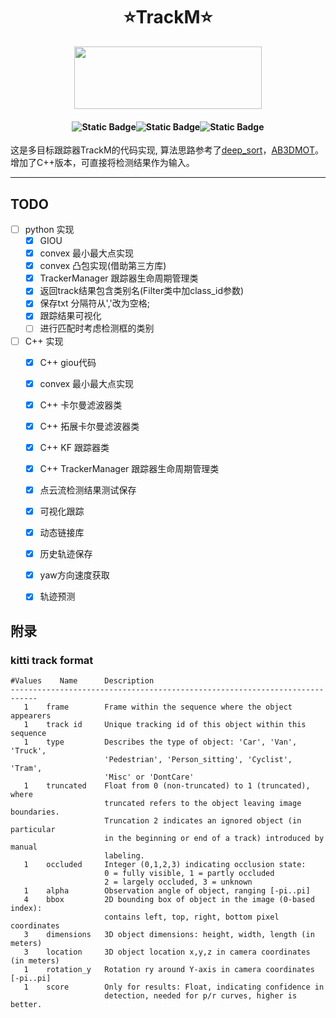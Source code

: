# <div align='center'> ⭐TrackM⭐ </div>
  
<div align = "center"> <img src="https://pic.imgdb.cn/item/65dc5dfc9f345e8d03446103.png" height=100 width=300> </div>

#### <p align = "center">![Static Badge](https://img.shields.io/badge/mayufeng-blue?style=flat&label=Author)![Static Badge](https://img.shields.io/badge/2024/06/01-blue?style=flat&label=CreateTime)![Static Badge](https://img.shields.io/badge/97357473@qq\.com\-blue?style=flat&label=Email)</p>

这是多目标跟踪器TrackM的代码实现, 算法思路参考了[deep_sort](https://github.com/nwojke/deep_sort)，[AB3DMOT](https://github.com/xinshuoweng/AB3DMOT)。增加了C++版本，可直接将检测结果作为输入。

---


## TODO

- [ ] python 实现
   - [x] GIOU
   - [x] convex 最小最大点实现
   - [x] convex 凸包实现(借助第三方库)
   - [x] TrackerManager 跟踪器生命周期管理类
   - [x] 返回track结果包含类别名(Filter类中加class_id参数)
   - [x] 保存txt 分隔符从','改为空格;
   - [x] 跟踪结果可视化
   - [ ] 进行匹配时考虑检测框的类别

- [ ] C++ 实现
   - [x] C++ giou代码
   - [x] convex 最小最大点实现
   - [x] C++ 卡尔曼滤波器类
   - [x] C++ 拓展卡尔曼滤波器类
   - [x] C++ KF  跟踪器类
   - [x] C++ TrackerManager 跟踪器生命周期管理类
   - [x] 点云流检测结果测试保存
   - [x] 可视化跟踪
   - [x] 动态链接库
   - [x] 历史轨迹保存
   - [x] yaw方向速度获取
   - [x] 轨迹预测



##  附录

### kitti track format

```
#Values    Name      Description
----------------------------------------------------------------------------
   1    frame        Frame within the sequence where the object appearers
   1    track id     Unique tracking id of this object within this sequence
   1    type         Describes the type of object: 'Car', 'Van', 'Truck',
                     'Pedestrian', 'Person_sitting', 'Cyclist', 'Tram',
                     'Misc' or 'DontCare'
   1    truncated    Float from 0 (non-truncated) to 1 (truncated), where
                     truncated refers to the object leaving image boundaries.
                     Truncation 2 indicates an ignored object (in particular
                     in the beginning or end of a track) introduced by manual
                     labeling.
   1    occluded     Integer (0,1,2,3) indicating occlusion state:
                     0 = fully visible, 1 = partly occluded
                     2 = largely occluded, 3 = unknown
   1    alpha        Observation angle of object, ranging [-pi..pi]
   4    bbox         2D bounding box of object in the image (0-based index):
                     contains left, top, right, bottom pixel coordinates
   3    dimensions   3D object dimensions: height, width, length (in meters)
   3    location     3D object location x,y,z in camera coordinates (in meters)
   1    rotation_y   Rotation ry around Y-axis in camera coordinates [-pi..pi]
   1    score        Only for results: Float, indicating confidence in
                     detection, needed for p/r curves, higher is better.
```


